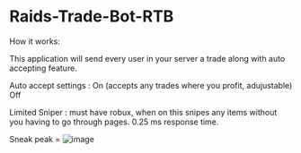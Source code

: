 # Raids-Trade-Bot-RTB

How it works:

This application will send every user in your server a trade along with auto accepting feature.

Auto accept settings  :  On (accepts any trades where you profit, adujustable) Off

Limited Sniper : must have robux, when on this snipes any items without you having to go through pages. 0.25 ms response time.









Sneak peak = ![image](https://github.com/deletedLOL/Raid-s-Trade-Bot-RTB/assets/124474026/3be2f985-2bf2-4024-a840-15c57d99ab2d)
